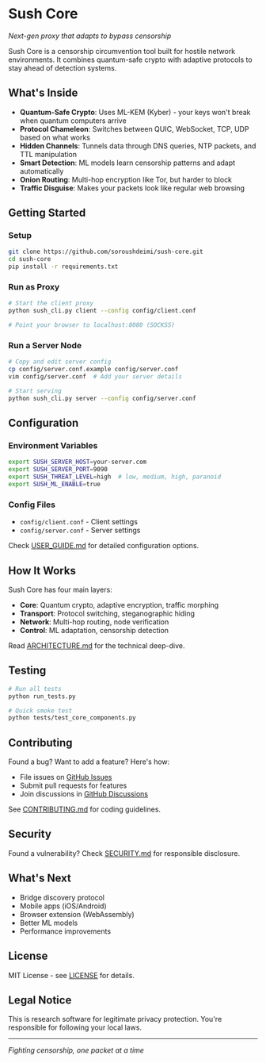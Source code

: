 # Sush Core

*Next-gen proxy that adapts to bypass censorship*

Sush Core is a censorship circumvention tool built for hostile network environments. It combines quantum-safe crypto with adaptive protocols to stay ahead of detection systems.

## What's Inside

- **Quantum-Safe Crypto**: Uses ML-KEM (Kyber) - your keys won't break when quantum computers arrive
- **Protocol Chameleon**: Switches between QUIC, WebSocket, TCP, UDP based on what works
- **Hidden Channels**: Tunnels data through DNS queries, NTP packets, and TTL manipulation
- **Smart Detection**: ML models learn censorship patterns and adapt automatically
- **Onion Routing**: Multi-hop encryption like Tor, but harder to block
- **Traffic Disguise**: Makes your packets look like regular web browsing

## Getting Started

### Setup

```bash
git clone https://github.com/soroushdeimi/sush-core.git
cd sush-core
pip install -r requirements.txt
```

### Run as Proxy

```bash
# Start the client proxy
python sush_cli.py client --config config/client.conf

# Point your browser to localhost:8080 (SOCKS5)
```

### Run a Server Node

```bash
# Copy and edit server config
cp config/server.conf.example config/server.conf
vim config/server.conf  # Add your server details

# Start serving
python sush_cli.py server --config config/server.conf
```

## Configuration

### Environment Variables
```bash
export SUSH_SERVER_HOST=your-server.com
export SUSH_SERVER_PORT=9090
export SUSH_THREAT_LEVEL=high  # low, medium, high, paranoid
export SUSH_ML_ENABLE=true
```

### Config Files
- `config/client.conf` - Client settings
- `config/server.conf` - Server settings

Check [USER_GUIDE.md](USER_GUIDE.md) for detailed configuration options.

## How It Works

Sush Core has four main layers:

- **Core**: Quantum crypto, adaptive encryption, traffic morphing
- **Transport**: Protocol switching, steganographic hiding
- **Network**: Multi-hop routing, node verification
- **Control**: ML adaptation, censorship detection

Read [ARCHITECTURE.md](ARCHITECTURE.md) for the technical deep-dive.

## Testing

```bash
# Run all tests
python run_tests.py

# Quick smoke test
python tests/test_core_components.py
```

## Contributing

Found a bug? Want to add a feature? Here's how:

- File issues on [GitHub Issues](https://github.com/soroushdeimi/sush-core/issues)
- Submit pull requests for features
- Join discussions in [GitHub Discussions](https://github.com/soroushdeimi/sush-core/discussions)

See [CONTRIBUTING.md](CONTRIBUTING.md) for coding guidelines.

## Security

Found a vulnerability? Check [SECURITY.md](SECURITY.md) for responsible disclosure.

## What's Next

- Bridge discovery protocol
- Mobile apps (iOS/Android)
- Browser extension (WebAssembly)
- Better ML models
- Performance improvements

## License

MIT License - see [LICENSE](LICENSE) for details.

## Legal Notice

This is research software for legitimate privacy protection. You're responsible for following your local laws.

---

*Fighting censorship, one packet at a time*
